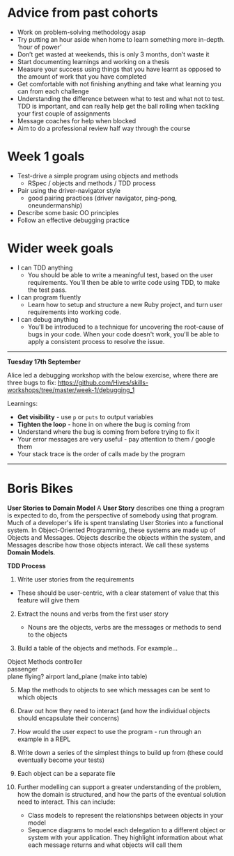 # Advice from past cohorts

* Work on problem-solving methodology asap
* Try putting an hour aside when home to learn something more in-depth. ‘hour of power’
* Don’t get wasted at weekends, this is only 3 months, don’t waste it
* Start documenting learnings and working on a thesis
* Measure your success using things that you have learnt as opposed to the amount of work that you have completed 
* Get comfortable with not finishing anything and take what learning you can from each challenge
* Understanding the difference between what to test and what not to test. TDD is important, and can really help get the ball rolling when tackling your first couple of assignments
* Message coaches for help when blocked
* Aim to do a professional review half way through the course

# Week 1 goals
* Test-drive a simple program using objects and methods
  * RSpec / objects and methods / TDD process
* Pair using the driver-navigator style
  * good pairing practices (driver navigator, ping-pong, oneundermanship)
* Describe some basic OO principles
* Follow an effective debugging practice

# Wider week goals
* I can TDD anything
  * You should be able to write a meaningful test, based on the user requirements. You'll then be able to write code using TDD, to make the test pass.
* I can program fluently
  * Learn how to setup and structure a new Ruby project, and turn user requirements into working code.
* I can debug anything
  * You'll be introduced to a technique for uncovering the root-cause of bugs in your code. When your code doesn't work, you'll be able to apply a consistent process to resolve the issue.  

---
**Tuesday 17th September**

Alice led a debugging workshop with the below exercise, where there are three bugs to fix: https://github.com/Hives/skills-workshops/tree/master/week-1/debugging_1

Learnings:
* **Get visibility** - use `p` or `puts` to output variables 
* **Tighten the loop** - hone in on where the bug is coming from
* Understand where the bug is coming from before trying to fix it
* Your error messages are very useful - pay attention to them / google them
* Your stack trace is the order of calls made by the program

---
# Boris Bikes

**User Stories to Domain Model**
A **User Story** describes one thing a program is expected to do, from the perspective of somebody using that program.
Much of a developer's life is spent translating User Stories into a functional system. In Object-Oriented Programming, these systems are made up of Objects and Messages. Objects describe the objects within the system, and Messages describe how those objects interact. We call these systems **Domain Models**.

**TDD Process**
1. Write user stories from the requirements
  * These should be user-centric, with a clear statement of value that this feature will give them

2. Extract the nouns and verbs from the first user story
    * Nouns are the objects, verbs are the messages or methods to send to the objects

4. Build a table of the objects and methods. For example...

Object	Methods
controller	
passenger	
plane	flying?
airport	land_plane (make into table)

5. Map the methods to objects to see which messages can be sent to which objects

6. Draw out how they need to interact (and how the individual objects should encapsulate their concerns)

7. How would the user expect to use the program - run through an example in a REPL

8. Write down a series of the simplest things to build up from (these could eventually become your tests)

9. Each object can be a separate file

10. Further modelling can support a greater understanding of the problem, how the domain is structured, and how the parts of the eventual solution need to interact. This can include:
    * Class models to represent the relationships between objects in your model
    * Sequence diagrams to model each delegation to a different object or system with your application. They highlight information about what each message returns and what objects will call them

